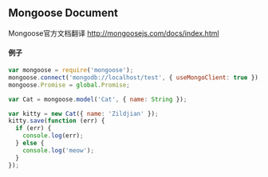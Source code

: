 ## Mongoose Document
Mongoose官方文档翻译
http://mongoosejs.com/docs/index.html

#### 例子

```js
var mongoose = require('mongoose');
mongoose.connect('mongodb://localhost/test', { useMongoClient: true });
mongoose.Promise = global.Promise;

var Cat = mongoose.model('Cat', { name: String });

var kitty = new Cat({ name: 'Zildjian' });
kitty.save(function (err) {
  if (err) {
    console.log(err);
  } else {
    console.log('meow');
  }
});
```
